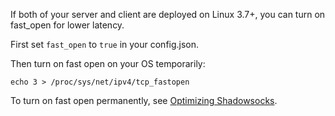 If both of your server and client are deployed on Linux 3.7+, you can turn on
fast_open for lower latency.

First set `fast_open` to `true` in your config.json.

Then turn on fast open on your OS temporarily:

    echo 3 > /proc/sys/net/ipv4/tcp_fastopen

To turn on fast open permanently, see [Optimizing Shadowsocks](https://github.com/clowwindy/shadowsocks/wiki/Optimizing-Shadowsocks).

